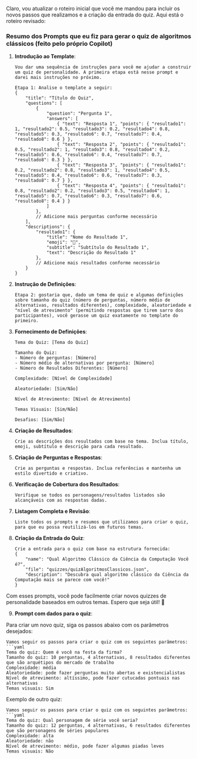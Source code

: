 Claro, vou atualizar o roteiro inicial que você me mandou para incluir os novos passos que realizamos e a criação da entrada do quiz. Aqui está o roteiro revisado:

### Resumo dos Prompts que eu fiz para gerar o quiz de algoritmos clássicos (feito pelo próprio Copilot)

1. **Introdução ao Template**:
   ```prompt
   Vou dar uma sequência de instruções para você me ajudar a construir um quiz de personalidade. A primeira etapa está nesse prompt e darei mais instruções no próximo.

   Etapa 1: Analise o template a seguir:
   {
       "title": "Título do Quiz",
       "questions": [
           {
               "question": "Pergunta 1",
               "answers": [
                   { "text": "Resposta 1", "points": { "resultado1": 1, "resultado2": 0.5, "resultado3": 0.2, "resultado4": 0.8, "resultado5": 0.3, "resultado6": 0.7, "resultado7": 0.4, "resultado8": 0.6 } },
                   { "text": "Resposta 2", "points": { "resultado1": 0.5, "resultado2": 1, "resultado3": 0.8, "resultado4": 0.2, "resultado5": 0.6, "resultado6": 0.4, "resultado7": 0.7, "resultado8": 0.3 } },
                   { "text": "Resposta 3", "points": { "resultado1": 0.2, "resultado2": 0.8, "resultado3": 1, "resultado4": 0.5, "resultado5": 0.4, "resultado6": 0.6, "resultado7": 0.3, "resultado8": 0.7 } },
                   { "text": "Resposta 4", "points": { "resultado1": 0.8, "resultado2": 0.2, "resultado3": 0.5, "resultado4": 1, "resultado5": 0.7, "resultado6": 0.3, "resultado7": 0.6, "resultado8": 0.4 } }
               ]
           },
           // Adicione mais perguntas conforme necessário
       ],
       "descriptions": {
           "resultado1": {
               "title": "Nome do Resultado 1",
               "emoji": "🔴",
               "subtitle": "Subtítulo do Resultado 1",
               "text": "Descrição do Resultado 1"
           },
           // Adicione mais resultados conforme necessário
       }
   }
   ```

2. **Instrução de Definições**:
   ```prompt
   Etapa 2: gostaria que, dado um tema de quiz e algumas definições sobre tamanho do quiz (número de perguntas, número médio de alternativas, resultados diferentes), complexidade, aleatoriedade e "nível de atrevimento" (permitindo respostas que tirem sarro dos participantes), você gerasse um quiz exatamente no template do primeiro.
   ```

3. **Fornecimento de Definições**:
   ```prompt
   Tema do Quiz: [Tema do Quiz]

   Tamanho do Quiz:
   - Número de perguntas: [Número]
   - Número médio de alternativas por pergunta: [Número]
   - Número de Resultados Diferentes: [Número]

   Complexidade: [Nível de Complexidade]

   Aleatoriedade: [Sim/Não]

   Nível de Atrevimento: [Nível de Atrevimento]

   Temas Visuais: [Sim/Não]

   Desafios: [Sim/Não]
   ```

4. **Criação de Resultados**:
   ```prompt
   Crie as descrições dos resultados com base no tema. Inclua título, emoji, subtítulo e descrição para cada resultado.
   ```

5. **Criação de Perguntas e Respostas**:
   ```prompt
   Crie as perguntas e respostas. Inclua referências e mantenha um estilo divertido e criativo.
   ```

6. **Verificação de Cobertura dos Resultados**:
   ```prompt
   Verifique se todos os personagens/resultados listados são alcançáveis com as respostas dadas.
   ```

7. **Listagem Completa e Revisão**:
   ```prompt
   Liste todos os prompts e resumos que utilizamos para criar o quiz, para que eu possa reutilizá-los em futuros temas.
   ```

8. **Criação da Entrada do Quiz**:
   ```prompt
   Crie a entrada para o quiz com base na estrutura fornecida:
   { 
       "name": "Qual Algoritmo Clássico da Ciência da Computação Você é?", 
       "file": "quizzes/quizAlgoritmosClassicos.json",
       "description": "Descubra qual algoritmo clássico da Ciência da Computação mais se parece com você!"
   }
   ```

Com esses prompts, você pode facilmente criar novos quizzes de personalidade baseados em outros temas. Espero que seja útil! 🚀

9. **Prompt com dados para o quiz**:

Para criar um novo quiz, siga os passos abaixo com os parâmetros desejados:

```prompt
Vamos seguir os passos para criar o quiz com os seguintes parâmetros:
```yaml
Tema do quiz: Quem é você na festa da firma?
Tamanho do quiz: 10 perguntas, 4 alternativas, 8 resultados diferentes que são arquétipos do mercado de trabalho
Complexidade: média
Aleatoriedade: pode fazer perguntas muito abertas e existencialistas
Nível de atrevimento: altíssimo, pode fazer cutucadas pontuais nas alternativas
Temas visuais: Sim
```

Exemplo de outro quiz:

```prompt
Vamos seguir os passos para criar o quiz com os seguintes parâmetros:
```yaml
Tema do quiz: Qual personagem de série você seria?
Tamanho do quiz: 12 perguntas, 4 alternativas, 6 resultados diferentes que são personagens de séries populares
Complexidade: alta
Aleatoriedade: não
Nível de atrevimento: médio, pode fazer algumas piadas leves
Temas visuais: Não
```